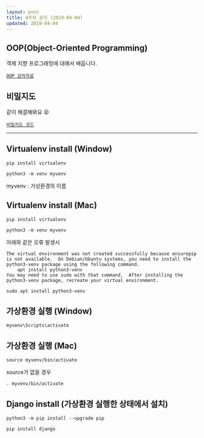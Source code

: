 ```yaml
---
layout: post
title: 4주차 공지 (2019-04-04)
updated: 2019-04-04
---
```


## OOP(Object-Oriented Programming)

객체 지향 프로그래밍에 대해서 배웁니다.

[`OOP 강의자료`](https://github.com/likelionkonkuk/likelionkonkuk.github.io/tree/master/assets/homework/OOP.pdf)

## 비밀지도

같이 해결해봐요 😝

[`비밀지도 코드`](https://github.com/likelionkonkuk/likelionkonkuk.github.io/tree/master/assets/homework/kakao1.py)

---

## Virtualenv install (Window)
```
pip install virtualenv
```

```
python3 -m venv myvenv
```
myvenv : 가상환경의 이름


## Virtualenv install (Mac)
```
pip install virtualenv
```

```
python3 -m venv myvenv
```

아래와 같은 오류 발생시
```
The virtual environment was not created successfully because ensurepip is not available.  On Debian/Ubuntu systems, you need to install the python3-venv package using the following command.
    apt install python3-venv
You may need to use sudo with that command.  After installing the python3-venv package, recreate your virtual environment.
```

```
sudo apt install python3-venv
```

## 가상환경 실행 (Window)
```
myvenv\Scripts\activate
```

## 가상환경 실행 (Mac)
```
source myvenv/bin/activate
```

source가 없을 경우

```
. myvenv/bin/activate
```


## Django install (가상환경 실행한 상태에서 설치)
```
python3 -m pip install --upgrade pip
```
```
pip install django
```